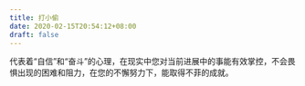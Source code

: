 ```yaml
---
title: 打小偷
date: 2020-02-15T20:54:12+08:00
draft: false
---
```


代表着“自信”和“奋斗”的心理，在现实中您对当前进展中的事能有效掌控，不会畏惧出现的困难和阻力，在您的不懈努力下，能取得不菲的成就。